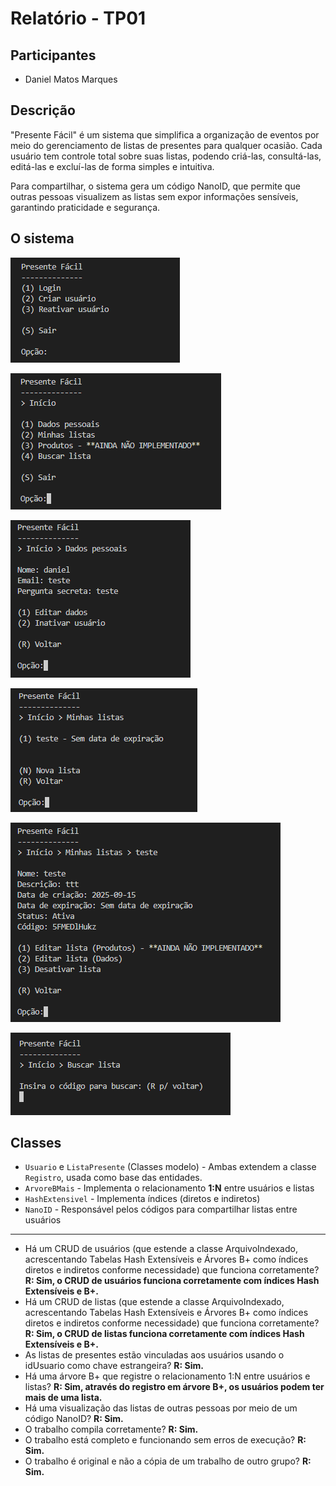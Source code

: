 # Relatório - TP01

## Participantes
- Daniel Matos Marques

## Descrição

"Presente Fácil" é um sistema que simplifica a organização de eventos por meio do gerenciamento de listas de presentes para qualquer ocasião. Cada usuário tem controle total sobre suas listas, podendo criá-las, consultá-las, editá-las e excluí-las de forma simples e intuitiva.

Para compartilhar, o sistema gera um código NanoID, que permite que outras pessoas visualizem as listas sem expor informações sensíveis, garantindo praticidade e segurança.

## O sistema

![Home](./assets/Home.png)  

![Inicio](./assets/Inicio.png)  

![DadosPessoais](./assets/DadosPessoais.png)  

![MinhasListas](./assets/MinhasListas.png)  

![DetalhesLista](./assets/DetalhesLista.png)  

![BuscarLista](./assets/BuscarLista.png)  

## Classes
- `Usuario` e `ListaPresente` (Classes modelo) - Ambas extendem a classe `Registro`, usada como base das entidades.
- `ArvoreBMais` - Implementa o relacionamento **1:N** entre usuários e listas
- `HashExtensivel` - Implementa índices (diretos e indiretos)
- `NanoID` - Responsável pelos códigos para compartilhar listas entre usuários

---

- Há um CRUD de usuários (que estende a classe ArquivoIndexado, acrescentando Tabelas Hash Extensíveis e Árvores B+ como índices diretos e indiretos conforme necessidade) que funciona corretamente?
  **R: Sim, o CRUD de usuários funciona corretamente com índices Hash Extensíveis e B+.**
- Há um CRUD de listas (que estende a classe ArquivoIndexado, acrescentando Tabelas Hash Extensíveis e Árvores B+ como índices diretos e indiretos conforme necessidade) que funciona corretamente?
 **R: Sim, o CRUD de listas funciona corretamente com índices Hash Extensíveis e B+.**
- As listas de presentes estão vinculadas aos usuários usando o idUsuario como chave estrangeira?
 **R: Sim.**
- Há uma árvore B+ que registre o relacionamento 1:N entre usuários e listas?
 **R: Sim, através do registro em árvore B+, os usuários podem ter mais de uma lista.**
- Há uma visualização das listas de outras pessoas por meio de um código NanoID?
 **R: Sim.**
- O trabalho compila corretamente?
 **R: Sim.**
- O trabalho está completo e funcionando sem erros de execução?
 **R: Sim.**
- O trabalho é original e não a cópia de um trabalho de outro grupo?
 **R: Sim.**
